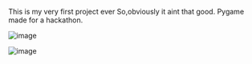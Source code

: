 This is my very first project ever
So,obviously it aint that good.
Pygame made for a hackathon.


![image](https://github.com/gejageju/Alien-blaster/assets/65595358/3df89355-8e9f-4bcf-851c-96e7a3a887cc)


![image](https://github.com/gejageju/Alien-blaster/assets/65595358/3b58405b-c864-4cbc-8dfe-361b21867844)

